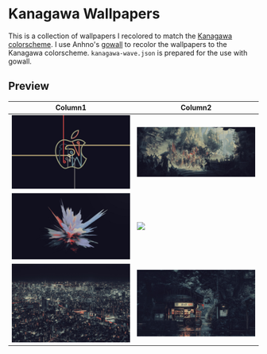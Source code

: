 # Kanagawa Wallpapers

This is a collection of wallpapers I recolored to match the [Kanagawa colorscheme](https://github.com/rebelot/kanagawa.nvim). I use Anhno's [gowall](https://github.com/Achno/gowall?tab=readme-ov-file) to recolor the wallpapers to the Kanagawa colorscheme. `kanagawa-wave.json` is prepared for the use with gowall.

## Preview

| Column1                                              | Column2                                                |
| ---------------------------------------------------- | ------------------------------------------------------ |
| ![](wallpapers/landscape/wallpaper-06-landscape.png) | ![](./wallpapers/landscape/wallpaper-03-landscape.jpg) |
| ![](wallpapers/landscape/wallpaper-04-landscape.jpg) | ![](./wallpapers/landscape/wallpaper-12-landscape.png) |
| ![](wallpapers/landscape/wallpaper-08-landscape.jpg) | ![](./wallpapers/landscape/wallpaper-07-landscape.jpg) |
